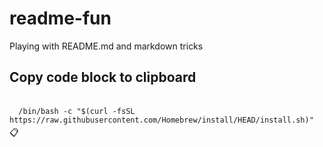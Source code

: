 # readme-fun
Playing with README.md and markdown tricks

## Copy code block to clipboard


<code id="brew" style="padding:0.25em 0.1em 0.25em 0;display:inline-block;">
  /bin/bash -c "$(curl -fsSL https://raw.githubusercontent.com/Homebrew/install/HEAD/install.sh)"
</code>
<span style="cursor: pointer;" onclick="navigator.clipboard.writeText(document.querySelector('#brew').innerHTML.trim())">📋</span>
